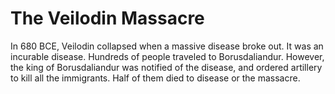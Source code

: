# The Veilodin Massacre

In 680 BCE, Veilodin collapsed when a massive disease broke out. It was an incurable disease. Hundreds of people traveled to Borusdaliandur. However, the king of Borusdaliandur was notified of the disease, and ordered artillery to kill all the immigrants. Half of them died to disease or the massacre.